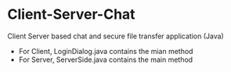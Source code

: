 # Client-Server-Chat
Client Server based chat and secure file transfer application (Java)

- For Client, LoginDialog.java contains the mian method 
- For Server, ServerSide.java contains the main method 
